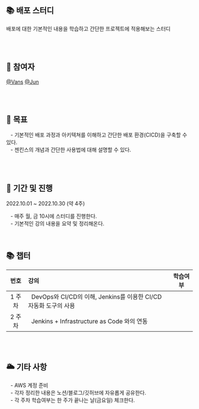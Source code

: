 ## 📚 배포 스터디

배포에 대한 기본적인 내용을 학습하고 간단한 프로젝트에 적용해보는 스터디

<br><br>

## 👫 참여자

[@Vans](https://github.com/ffinn92) [@Jun](https://github.com/devjun10)

<br><br>

## 📝 목표

&nbsp;&nbsp; - 기본적인 배포 과정과 아키텍쳐를 이해하고 간단한 배포 환경(CICD)을 구축할 수 있다.<br/>
&nbsp;&nbsp; - 젠킨스의 개념과 간단한 사용법에 대해 설명할 수 있다.<br/>

<br><br>

## 📆 기간 및 진행

2022.10.01 ~ 2022.10.30 (약 4주)
<br/>

&nbsp;&nbsp; - 매주 월, 금 10시에 스터디를 진행한다. <br/>
&nbsp;&nbsp; - 기본적인 강의 내용을 요약 및 정리해온다.

<br>

## 📚 챕터

|번호| 강의 |학습여부|
|:---:|:---|:---:| 
|1 주차| &nbsp; DevOps와 CI/CD의 이해, Jenkins를 이용한 CI/CD 자동화 도구의 사용|
|2 주차| &nbsp; Jenkins + Infrastructure as Code 와의 연동|

<br/><br/>

## 🌥 기타 사항

&nbsp;&nbsp; - AWS 계정 준비 <br/>
&nbsp;&nbsp; - 각자 정리한 내용은 노션/블로그/깃허브에 자유롭게 공유한다. <br/>
&nbsp;&nbsp; - 각 주차 학습여부는 한 주가 끝나는 날(금요일) 체크한다.
